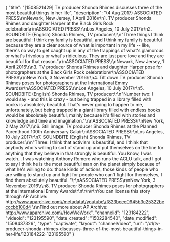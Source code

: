 {
    "title": "[1508521429] TV producer Shonda Rhimes discusses three of the most beautiful things in her life",
    "description": "(4 Aug 2017) ASSOCIATED PRESS\r\nNewark, New Jersey, 1 April 2016\r\n1. TV producer Shonda Rhimes and daughter Harper at the Black Girls Rock celebration\r\nASSOCIATED PRESS\r\nLos Angeles, 10 July 2017\r\n2. SOUNDBITE (English) Shonda Rhimes, TV producer:\r\n\"Three things I think are beautiful: I think my family is beautiful, and I think my family is beautiful because they are a clear source of what is important in my life -- like, there's no way to get caught up in any of the trappings of what's glamorous or what's frivolous or what's ridiculous.  They are just pure love and they are beautiful for that reason.\"\r\nASSOCIATED PRESS\r\nNewark, New Jersey, 1 April 2016\r\n3. TV producer Shonda Rhimes and daughter Harper pose for photographers at the Black Girls Rock celebration\r\nASSOCIATED PRESS\r\nNew York, 3 November 2016\r\n4. Tilt down TV producer Shonda Rhimes poses for photographers at the International Emmy Awards\r\nASSOCIATED PRESS\r\nLos Angeles, 10 July 2017\r\n5. SOUNDBITE (English) Shonda Rhimes, TV producer:\r\n\"Number two: I would say - and this is crazy - but being trapped in a library filled with books is absolutely beautiful.  That's never going to happen to me, unfortunately, but being trapped in a giant library filled with endless books would be absolutely beautiful, mainly because it's filled with stories and knowledge and time and imagination.\"\r\nASSOCIATED PRESS\r\nNew York, 2 May 2017\r\n6. Still image: TV producer Shonda Rhimes at the Planned Parenthood 100th Anniversary Gala\r\nASSOCIATED PRESS\r\nLos Angeles, 10 July 2017\r\n7. SOUNDBITE (English) Shonda Rhimes, TV producer:\r\n\"Three: I think that activism is beautiful, and I think that anybody who's willing to sort of stand up and put themselves on the line for anything that they believe in that strongly is beautiful.  You know, I was watch...  I was watching Anthony Romero who runs the ACLU talk, and I got to say I think he is the most beautiful man on the planet simply because of what he's willing to do: those kinds of actions, those kinds of people who are willing to stand up and fight for people who can't fight for themselves, I find them absolutely beautiful. \"\r\nASSOCIATED PRESS\r\nNew York, 3 November 2016\r\n8. TV producer Shonda Rhimes poses for photographers at the International Emmy Awards\r\n\r\n\r\nYou can license this story through AP Archive: http:\/\/www.aparchive.com\/metadata\/youtube\/f823bcee0945b3c25322becccbb100d4 \r\nFind out more about AP Archive: http:\/\/www.aparchive.com\/HowWeWork",
    "channelid": "123184222",
    "videoid": "123195590",
    "date_created": "1502284540",
    "date_modified": "1508437326",
    "type": "captivate",
    "layout": "channelVideo",
    "url": "\/c1\/tv-producer-shonda-rhimes-discusses-three-of-the-most-beautiful-things-in-her-life\/123184222-123195590"
}